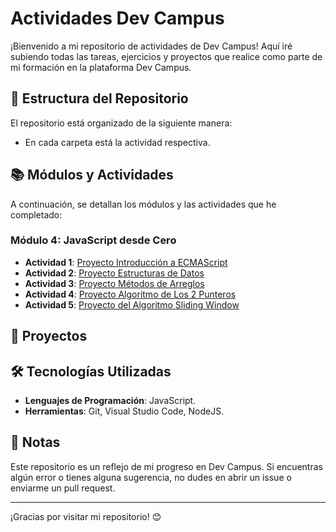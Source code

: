# Actividades Dev Campus
 
 ¡Bienvenido a mi repositorio de actividades de Dev Campus! Aquí iré subiendo todas las tareas, ejercicios y proyectos que realice como parte de mi formación en la plataforma Dev Campus.
 
 ## 📁 Estructura del Repositorio
 
 El repositorio está organizado de la siguiente manera:
  - En cada carpeta está la actividad respectiva.
 
 
 ## 📚 Módulos y Actividades
 
 A continuación, se detallan los módulos y las actividades que he completado:
 
 ### Módulo 4: JavaScript desde Cero
 - **Actividad 1**: [Proyecto Introducción a ECMAScript](https://github.com/eduardotec05/LogicaYAlgoritmos-DEV-F/tree/main/IntroduccionAECMAScript)
 - **Actividad 2**: [Proyecto Estructuras de Datos](https://github.com/eduardotec05/LogicaYAlgoritmos-DEV-F/tree/main/EstructurasDeDatos)
 - **Actividad 3**: [Proyecto Métodos de Arreglos](https://github.com/eduardotec05/LogicaYAlgoritmos-DEV-F/tree/main/M%C3%A9todosDeArreglos)
 - **Actividad 4**: [Proyecto Algoritmo de Los 2 Punteros](https://github.com/eduardotec05/LogicaYAlgoritmos-DEV-F/tree/main/AlgoritmoDeLos2Punteros)
 - **Actividad 5**: [Proyecto del Algoritmo Sliding Window](https://github.com/eduardotec05/LogicaYAlgoritmos-DEV-F/tree/main/AlgoritmoSlidingWindow)
 
 ## 🚀 Proyectos
 
 
 ## 🛠️ Tecnologías Utilizadas
 
 - **Lenguajes de Programación**: JavaScript.
 - **Herramientas**: Git, Visual Studio Code, NodeJS.
 
 ## 📝 Notas
 
 Este repositorio es un reflejo de mi progreso en Dev Campus. Si encuentras algún error o tienes alguna sugerencia, no dudes en abrir un issue o enviarme un pull request.
 
 
 ---
 
 ¡Gracias por visitar mi repositorio! 😊
